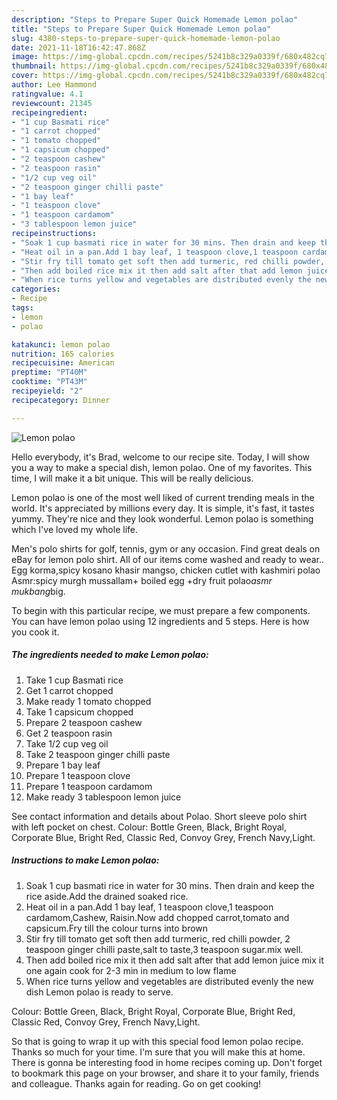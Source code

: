 ```yaml
---
description: "Steps to Prepare Super Quick Homemade Lemon polao"
title: "Steps to Prepare Super Quick Homemade Lemon polao"
slug: 4380-steps-to-prepare-super-quick-homemade-lemon-polao
date: 2021-11-18T16:42:47.868Z
image: https://img-global.cpcdn.com/recipes/5241b8c329a0339f/680x482cq70/lemon-polao-recipe-main-photo.jpg
thumbnail: https://img-global.cpcdn.com/recipes/5241b8c329a0339f/680x482cq70/lemon-polao-recipe-main-photo.jpg
cover: https://img-global.cpcdn.com/recipes/5241b8c329a0339f/680x482cq70/lemon-polao-recipe-main-photo.jpg
author: Lee Hammond
ratingvalue: 4.1
reviewcount: 21345
recipeingredient:
- "1 cup Basmati rice"
- "1 carrot chopped"
- "1 tomato chopped"
- "1 capsicum chopped"
- "2 teaspoon cashew"
- "2 teaspoon rasin"
- "1/2 cup veg oil"
- "2 teaspoon ginger chilli paste"
- "1 bay leaf"
- "1 teaspoon clove"
- "1 teaspoon cardamom"
- "3 tablespoon lemon juice"
recipeinstructions:
- "Soak 1 cup basmati rice in water for 30 mins. Then drain and keep the rice aside.Add the drained soaked rice."
- "Heat oil in a pan.Add 1 bay leaf, 1 teaspoon clove,1 teaspoon cardamom,Cashew, Raisin.Now add chopped carrot,tomato and capsicum.Fry till the colour turns into brown"
- "Stir fry till tomato get soft then add turmeric, red chilli powder, 2 teaspoon ginger chilli paste,salt to taste,3 teaspoon sugar.mix well."
- "Then add boiled rice mix it then add salt after that add lemon juice mix it one again cook for 2-3 min in medium to low flame"
- "When rice turns yellow and vegetables are distributed evenly the new dish Lemon polao is ready to serve."
categories:
- Recipe
tags:
- lemon
- polao

katakunci: lemon polao 
nutrition: 165 calories
recipecuisine: American
preptime: "PT40M"
cooktime: "PT43M"
recipeyield: "2"
recipecategory: Dinner

---
```



![Lemon polao](https://img-global.cpcdn.com/recipes/5241b8c329a0339f/680x482cq70/lemon-polao-recipe-main-photo.jpg)

Hello everybody, it's Brad, welcome to our recipe site. Today, I will show you a way to make a special dish, lemon polao. One of my favorites. This time, I will make it a bit unique. This will be really delicious.

Lemon polao is one of the most well liked of current trending meals in the world. It's appreciated by millions every day. It is simple, it's fast, it tastes yummy. They're nice and they look wonderful. Lemon polao is something which I've loved my whole life.

Men&#39;s polo shirts for golf, tennis, gym or any occasion. Find great deals on eBay for lemon polo shirt. All of our items come washed and ready to wear.. Egg korma,spicy kosano khasir mangso, chicken cutlet with kashmiri polao Asmr:spicy murgh mussallam+ boiled egg +dry fruit polao*asmr mukbang*big.


To begin with this particular recipe, we must prepare a few components. You can have lemon polao using 12 ingredients and 5 steps. Here is how you cook it.

<!--inarticleads1-->

##### The ingredients needed to make Lemon polao:

1. Take 1 cup Basmati rice
1. Get 1 carrot chopped
1. Make ready 1 tomato chopped
1. Take 1 capsicum chopped
1. Prepare 2 teaspoon cashew
1. Get 2 teaspoon rasin
1. Take 1/2 cup veg oil
1. Take 2 teaspoon ginger chilli paste
1. Prepare 1 bay leaf
1. Prepare 1 teaspoon clove
1. Prepare 1 teaspoon cardamom
1. Make ready 3 tablespoon lemon juice


See contact information and details about Polao. Short sleeve polo shirt with left pocket on chest. Colour: Bottle Green, Black, Bright Royal, Corporate Blue, Bright Red, Classic Red, Convoy Grey, French Navy,Light. 

<!--inarticleads2-->

##### Instructions to make Lemon polao:

1. Soak 1 cup basmati rice in water for 30 mins. Then drain and keep the rice aside.Add the drained soaked rice.
1. Heat oil in a pan.Add 1 bay leaf, 1 teaspoon clove,1 teaspoon cardamom,Cashew, Raisin.Now add chopped carrot,tomato and capsicum.Fry till the colour turns into brown
1. Stir fry till tomato get soft then add turmeric, red chilli powder, 2 teaspoon ginger chilli paste,salt to taste,3 teaspoon sugar.mix well.
1. Then add boiled rice mix it then add salt after that add lemon juice mix it one again cook for 2-3 min in medium to low flame
1. When rice turns yellow and vegetables are distributed evenly the new dish Lemon polao is ready to serve.


Colour: Bottle Green, Black, Bright Royal, Corporate Blue, Bright Red, Classic Red, Convoy Grey, French Navy,Light. 

So that is going to wrap it up with this special food lemon polao recipe. Thanks so much for your time. I'm sure that you will make this at home. There is gonna be interesting food in home recipes coming up. Don't forget to bookmark this page on your browser, and share it to your family, friends and colleague. Thanks again for reading. Go on get cooking!

